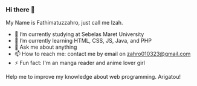 ### Hi there 👋
My Name is Fathimatuzzahro, just call me Izah.

- 🔭 I’m currently studying at Sebelas Maret University
- 🌱 I’m currently learning HTML, CSS, JS, Java, and PHP
- 💬 Ask me about anything
- 📫 How to reach me: contact me by email on zahro010323@gmail.com
- ⚡ Fun fact: I'm an manga reader and anime lover girl

Help me to improve my knowledge about web programming. Arigatou! 


<!--
**Fathimatuzzahro/Fathimatuzzahro** is a ✨ _special_ ✨ repository because its `README.md` (this file) appears on your GitHub profile.

Here are some ideas to get you started:
- 👯 I’m looking to collaborate on ...
- 🤔 I’m looking for help with ...
- 😄 Pronouns: ...
-->
